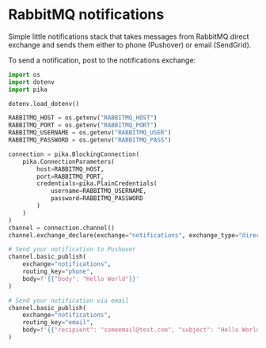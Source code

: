 # RabbitMQ notifications

Simple little notifications stack that takes messages from RabbitMQ direct exchange and sends them either to phone (Pushover) or email (SendGrid).

To send a notification, post to the notifications exchange:

```py
import os
import dotenv
import pika

dotenv.load_dotenv()

RABBITMQ_HOST = os.getenv("RABBITMQ_HOST")
RABBITMQ_PORT = os.getenv("RABBITMQ_PORT")
RABBITMQ_USERNAME = os.getenv("RABBITMQ_USER")
RABBITMQ_PASSWORD = os.getenv("RABBITMQ_PASS")

connection = pika.BlockingConnection(
    pika.ConnectionParameters(
        host=RABBITMQ_HOST,
        port=RABBITMQ_PORT,
        credentials=pika.PlainCredentials(
            username=RABBITMQ_USERNAME,
            password=RABBITMQ_PASSWORD
        )
    )
)
channel = connection.channel()
channel.exchange_declare(exchange="notifications", exchange_type="direct")

# Send your notification to Pushover
channel.basic_publish(
    exchange="notifications",
    routing_key="phone",
    body=f'{{"body": "Hello World"}}'
)

# Send your notification via email
channel.basic_publish(
    exchange="notifications",
    routing_key="email",
    body=f'{{"recipient": "someemail@test.com", "subject": "Hello World", "body": "This is a test notification"}}'
)
```
